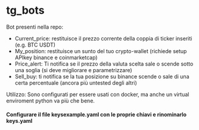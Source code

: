 # tg_bots

Bot presenti nella repo:
- Current_price: restituisce il prezzo corrente della coppia di ticker inseriti (e.g. BTC USDT)
- My_position: restituisce un sunto del tuo crypto-wallet (richiede setup APIkey binance e coinmarketcap)
- Price_alert: Ti notifica se il prezzo della valuta scelta sale o scende sotto una soglia (si deve migliorare e parametrizzare)
- Sell_buy: ti notifica se la tua posizione su binance scende o sale di una certa percentuale (ancora più untested degli altri)

Utilizzo:
Sono configurati per essere usati con docker, ma anche un virtual enviroment python va più che bene.
#### Configurare il file keysexample.yaml con le proprie chiavi e rinominarlo keys.yaml
